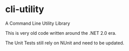 # cli-utility
A Command Line Utility Library

This is very old code written around the .NET 2.0 era.

The Unit Tests still rely on NUnit and need to be updated.
